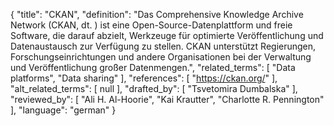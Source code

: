 {
    "title": "CKAN",
    "definition": "Das Comprehensive Knowledge Archive Network (CKAN, dt. ) ist eine Open-Source-Datenplattform und freie Software, die darauf abzielt, Werkzeuge für optimierte Veröffentlichung und Datenaustausch zur Verfügung zu stellen. CKAN unterstützt Regierungen, Forschungseinrichtungen und andere Organisationen bei der Verwaltung und Veröffentlichung großer Datenmengen.",
    "related_terms": [
        "Data platforms",
        "Data sharing"
    ],
    "references": [
        "https://ckan.org/"
    ],
    "alt_related_terms": [
        null
    ],
    "drafted_by": [
        "Tsvetomira Dumbalska"
    ],
    "reviewed_by": [
        "Ali H. Al-Hoorie",
        "Kai Krautter",
        "Charlotte R. Pennington"
    ],
    "language": "german"
}